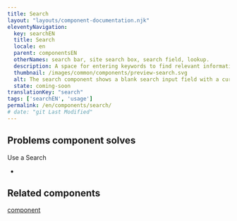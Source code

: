 ```yaml
---
title: Search
layout: "layouts/component-documentation.njk"
eleventyNavigation:
  key: searchEN
  title: Search
  locale: en
  parent: componentsEN
  otherNames: search bar, site search box, search field, lookup.
  description: A space for entering keywords to find relevant information.
  thumbnail: /images/common/components/preview-search.svg
  alt: The search component shows a blank search input field with a cursor in it. At the end of the input field is a dark blue rectangle representing a button with a search icon in it.
  state: coming-soon
translationKey: "search"
tags: ['searchEN', 'usage']
permalink: /en/components/search/
# date: "git Last Modified"
---
```


## Problems component solves

Use a Search

-

<article class="bg-full-width bg-primary text-light pt-500 pb-400 my-500">
  <h2 class="mt-0 mb-400">Related components</h2>

  <a href="" class="link-light">component</a>
</article>
